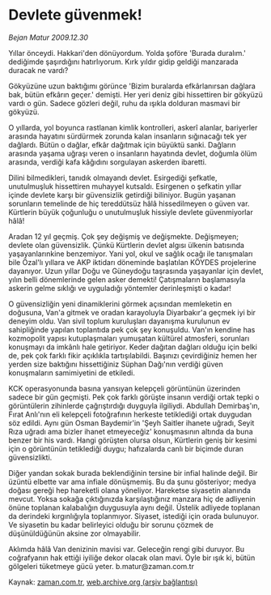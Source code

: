 # Devlete güvenmek!

*Bejan Matur 2009.12.30*

<tr><td class="metin" colspan="2" style="padding-top: 20px; padding-left: 5px; ">Yıllar önceydi. Hakkari'den dönüyordum. Yolda şoföre 'Burada duralım.' dediğimde şaşırdığını hatırlıyorum. Kırk yıldır gidip geldiği manzarada duracak ne vardı?</td></tr><tr><td class="metin" colspan="2" style="padding-top: 20px; padding-left: 5px; "><p>Gökyüzüne uzun baktığımı görünce 'Bizim buralarda efkârlanırsan dağlara bak, bütün efkârın geçer.' demişti. Her yeri deniz gibi hissettiren bir gökyüzü vardı o gün. Sadece gözleri değil, ruhu da ışıkla dolduran masmavi bir gökyüzü.
<p>O yıllarda, yol boyunca rastlanan kimlik kontrolleri, askerî alanlar, bariyerler arasında hayatını sürdürmek zorunda kalan insanların sığınacağı tek yer dağlardı. Bütün o dağlar, efkâr dağıtmak için büyüktü sanki. Dağların arasında yaşama uğraşı veren o insanların hayatında devlet, doğumla ölüm arasında, verdiği kafa kâğıdını sorgulayan askerden ibaretti.
<p>Dilini bilmedikleri, tanıdık olmayandı devlet. Esirgediği şefkatle, unutulmuşluk hissettiren muhayyel kutsaldı. Esirgenen o şefkatin yıllar içinde devlete karşı bir güvensizlik getirdiği biliniyor. Bugün yaşanan sorunların temelinde de hiç tereddütsüz hâlâ hissedilmeyen o güven var. Kürtlerin büyük çoğunluğu o unutulmuşluk hissiyle devlete güvenmiyorlar hâlâ!
<p>Aradan 12 yıl geçmiş. Çok şey değişmiş ve değişmekte. Değişmeyen; devlete olan güvensizlik. Çünkü Kürtlerin devlet algısı ülkenin batısında yaşayanlarınkine benzemiyor. Yani yol, okul ve sağlık ocağı ile tanışmaları bile Özal'lı yıllara ve AKP iktidarı döneminde başlatılan KÖYDES projelerine dayanıyor. Uzun yıllar Doğu ve Güneydoğu taşrasında yaşayanlar için devlet, yılın belli dönemlerinde gelen asker demekti! Çatışmaların başlamasıyla askerin gelme sıklığı ve uyguladığı yöntemler derinleşmişti o kadar!
<p>O güvensizliğin yeni dinamiklerini görmek açısından memleketin en doğusuna, Van'a gitmek ve oradan karayoluyla Diyarbakır'a geçmek iyi bir deneyim oldu. Van sivil toplum kuruluşları dayanışma kurulunun ev sahipliğinde yapılan toplantıda pek çok şey konuşuldu. Van'ın kendine has kozmopolit yapısı kutuplaşmaları yumuşatan kültürel atmosferi, sorunları konuşmayı da imkânlı hale getiriyor. Keder dağıtan dağları olduğu için belki de, pek çok farklı fikir açıklıkla tartışılabildi. Başınızı çevirdiğiniz hemen her yerden size baktığını hissettiğiniz Süphan Dağı'nın verdiği güven konuşmaların samimiyetini de etkiledi.
<p>KCK operasyonunda basına yansıyan kelepçeli görüntünün üzerinden sadece bir gün geçmişti. Pek çok farklı görüşte insanın verdiği ortak tepki o görüntülerin zihinlerde çağrıştırdığı duyguyla ilgiliydi. Abdullah Demirbaş'ın, Fırat Anlı'nın eli kelepçeli fotoğrafının herkeste tetiklediği ortak duygudan söz edildi. Aynı gün Osman Baydemir'in 'Şeyh Saitler ihanete uğradı, Seyit Rıza uğradı ama bizler ihanet etmeyeceğiz' konuşmasının altında da buna benzer bir his vardı. Hangi görüşten olursa olsun, Kürtlerin geniş bir kesimi için o görüntünün tetiklediği duygu; hafızalarda canlı bir biçimde duran güvensizlikti. 
<p>Diğer yandan sokak burada beklendiğinin tersine bir infial halinde değil. Bir üzüntü elbette var ama infiale dönüşmemiş. Bu da şunu gösteriyor; medya doğası gereği hep hareketli olana yöneliyor. Hareketse siyasetin alanında mevcut. Yoksa sokağa çıktığınızda karşılaştığınız manzara hiç de adliyenin önüne toplanan kalabalığın duygusuyla aynı değil. Üstelik adliyede toplanan da derindeki kırgınlığıyla toplanmıyor. Siyaset, istediği için orada bulunuyor. Ve siyasetin bu kadar belirleyici olduğu bir sorunu çözmek de düşünüldüğünün aksine zor olmayabilir.
<p>Aklımda hâlâ Van denizinin mavisi var. Geleceğin rengi gibi duruyor. Bu coğrafyanın hak ettiği iyiliğe dekor olacak olan mavi. Öyle bir ışık ki, bütün gölgeleri tüketmeye gücü yeter. b.matur@zaman.com.tr<br/></p></p></p></p></p></p></p></p></td></tr>

Kaynak: [zaman.com.tr](http://zaman.com.tr/yazar.do?yazino=933761), [web.archive.org (arşiv bağlantısı)](http://web.archive.org/web/20100125100254/http://www.zaman.com.tr:80/yazar.do?yazino=933761)
